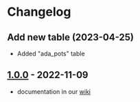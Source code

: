 # Changelog

## Add new table (2023-04-25)

* Added "ada_pots" table


## [1.0.0] - 2022-11-09

- documentation in our [wiki](https://github.com/input-output-hk/data-analytics-bigquery/wiki)


[1.0.0]: https://github.com/input-output-hk/data-analytics-bigquery/releases/tag/v1.0.0

